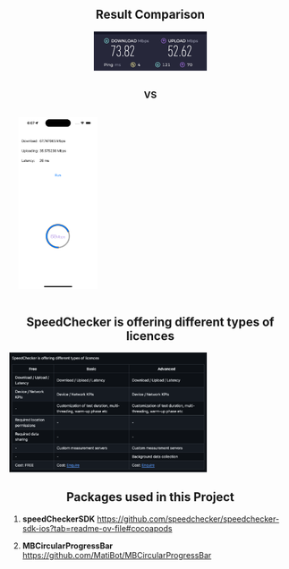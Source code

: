 <h2 align="center">Result Comparison</h2>

<div style="display: flex; flex-direction: column; align-items: center;">
  <img src="https://github.com/zainmalik7505/InternetSpeed/blob/4c5f5e8427fe74ed9059b882fc29c08a75bc2b96/AppImages/WebSS.png" 
       alt="Web App" width="40%" style="margin-bottom: 10px;" />
  
  <h3>VS</h3>

  <img src="https://github.com/zainmalik7505/InternetSpeed/blob/110f6090fb54478bd4b77c51c48a88ea46641c1b/AppImages/updatedAppSS.png" 
       alt="InternetSpeed App Demo" width="30%" />
</div>

<h2 align="center">SpeedChecker is offering different types of licences</h2>
  <img src="https://github.com/zainmalik7505/InternetSpeed/blob/77c276e7f0bf4308aa1b469bb24be9ab7d63792c/AppImages/Screenshot%202025-01-29%20at%2012.34.30%20PM.png" 
       alt="InternetSpeed App Demo" width="70%" />


<h2 align="center">Packages used in this Project</h2>

1. **speedCheckerSDK**
    https://github.com/speedchecker/speedchecker-sdk-ios?tab=readme-ov-file#cocoapods

2. **MBCircularProgressBar**
   https://github.com/MatiBot/MBCircularProgressBar
